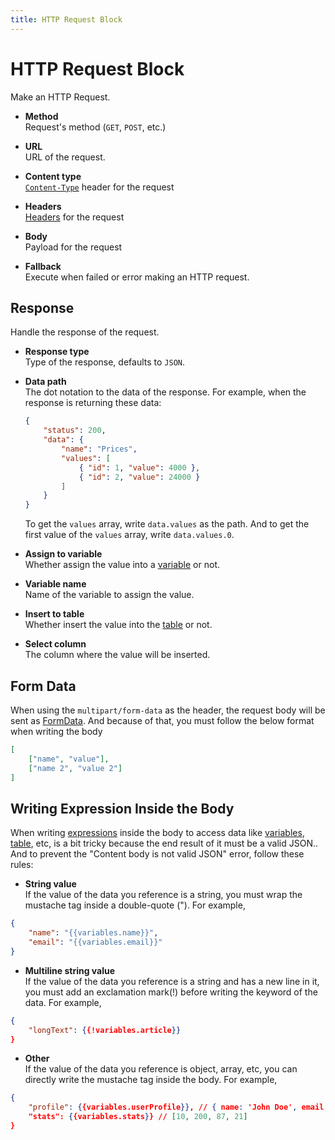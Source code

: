 ```yaml
---
title: HTTP Request Block
---
```


# HTTP Request Block

Make an HTTP Request.

- **Method**	<br>
	Request's method (`GET`, `POST`, etc.)

- **URL** <br>
	URL of the request.

- **Content type** <br>
	[`Content-Type`](https://developer.mozilla.org/en-US/docs/Web/HTTP/Headers/Content-Type) header for the request

- **Headers** <br>
	[Headers](https://developer.mozilla.org/en-US/docs/Web/HTTP/Headers) for the request

- **Body** <br>
	Payload for the request

- **Fallback** <br>
	Execute when failed or error making an HTTP request.

## Response
Handle the response of the request.

- **Response type** <br>
	Type of the response, defaults to `JSON`.

- **Data path** <br>
	The dot notation to the data of the response. For example, when the response is returning these data:
	```json
	{
		"status": 200,
		"data": {
			"name": "Prices",
			"values": [
				{ "id": 1, "value": 4000 },
				{ "id": 2, "value": 24000 }
			]
		}
	}
	```
	To get the `values` array, write `data.values` as the path. And to get the first value of the `values` array, write `data.values.0`.

- **Assign to variable** <br>
	Whether assign the value into a [variable](/api-reference/variables.md) or not.

- **Variable name** <br>
	Name of the variable to assign the value.

- **Insert to table** <br>
	Whether insert the value into the [table](/api-reference/table.md) or not.

- **Select column** <br>
	The column where the value will be inserted.

## Form Data
When using the `multipart/form-data` as the header, the request body will be sent as [FormData](https://developer.mozilla.org/en-US/docs/Web/API/FormData). And because of that, you must follow the below format when writing the body

```json
[
	["name", "value"],
	["name 2", "value 2"]
]
```

## Writing Expression Inside the Body
When writing [expressions](../workflow/expressions.md) inside the body to access data like [variables](../workflow/variables.md), [table](../workflow/table.md), etc, is a bit tricky because the end result of it must be a valid JSON.. And to prevent the "Content body is not valid JSON" error, follow these rules:

- **String value** <br />
If the value of the data you reference is a string, you must wrap the mustache tag inside a double-quote ("). For example,
```json
{
	"name": "{{variables.name}}",
	"email": "{{variables.email}}"
}
```

- **Multiline string value** <br />
If the value of the data you reference is a string and has a new line in it, you must add an exclamation mark(!) before writing the keyword of the data. For example,
```json
{
	"longText": {{!variables.article}}
}
```

- **Other** <br />
If the value of the data you reference is object, array, etc, you can directly write the mustache tag inside the body. For example,
```json
{
	"profile": {{variables.userProfile}}, // { name: 'John Doe', email: 'john@example.com' }
	"stats": {{variables.stats}} // [10, 200, 87, 21]
}
```